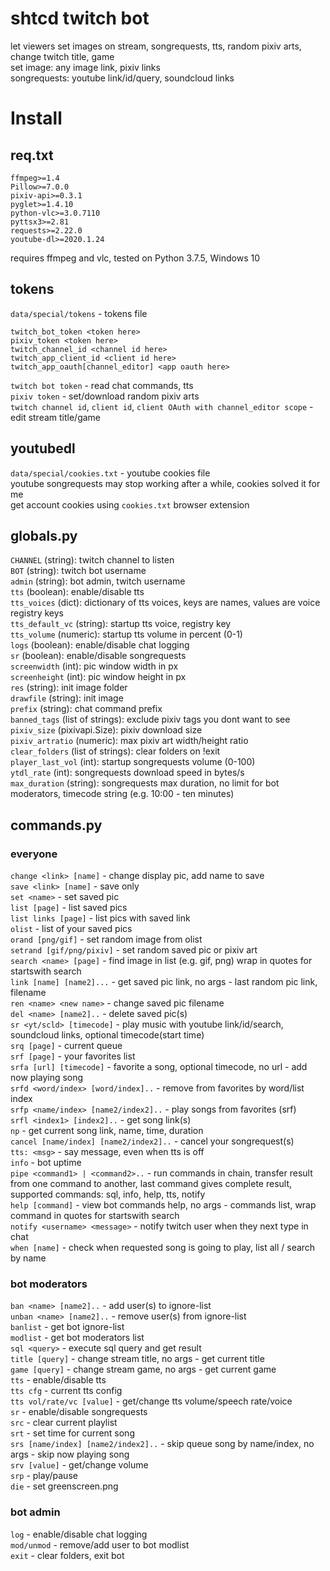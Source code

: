 # shtcd twitch bot
  
let viewers set images on stream, songrequests, tts, random pixiv arts, change twitch title, game  
set image: any image link, pixiv links  
songrequests: youtube link/id/query, soundcloud links  

# Install

## req.txt

```
ffmpeg>=1.4
Pillow>=7.0.0
pixiv-api>=0.3.1
pyglet>=1.4.10
python-vlc>=3.0.7110
pyttsx3>=2.81
requests>=2.22.0
youtube-dl>=2020.1.24
```

requires ffmpeg and vlc, tested on Python 3.7.5, Windows 10

## tokens
`data/special/tokens` - tokens file 
 
```
twitch_bot_token <token here>
pixiv_token <token here>
twitch_channel_id <channel id here>
twitch_app_client_id <client id here>
twitch_app_oauth[channel_editor] <app oauth here>
```

`twitch bot token` - read chat commands, tts  
`pixiv token` - set/download random pixiv arts  
`twitch channel id`, `client id`, `client OAuth with channel_editor scope` - edit stream title/game  

## youtubedl

`data/special/cookies.txt` - youtube cookies file  
youtube songrequests may stop working after a while, cookies solved it for me  
get account cookies using `cookies.txt` browser extension  

## globals.py

`CHANNEL` (string): twitch channel to listen  
`BOT` (string): twitch bot username  
`admin` (string): bot admin, twitch username  
`tts` (boolean): enable/disable tts  
`tts_voices` (dict): dictionary of tts voices, keys are names, values are voice registry keys  
`tts_default_vc` (string): startup tts voice, registry key  
`tts_volume` (numeric): startup tts volume in percent (0-1)  
`logs` (boolean): enable/disable chat logging  
`sr` (boolean): enable/disable songrequests  
`screenwidth` (int): pic window width in px  
`screenheight` (int): pic window height in px  
`res` (string): init image folder  
`drawfile` (string): init image  
`prefix` (string): chat command prefix  
`banned_tags` (list of strings): exclude pixiv tags you dont want to see  
`pixiv_size` (pixivapi.Size): pixiv download size  
`pixiv_artratio` (numeric): max pixiv art width/height ratio  
`clear_folders` (list of strings): clear folders on !exit  
`player_last_vol` (int): startup songrequests volume (0-100)  
`ytdl_rate` (int): songrequests download speed in bytes/s  
`max_duration` (string): songrequests max duration, no limit for bot moderators, timecode string (e.g. 10:00 - ten minutes)  

## commands.py

### everyone
`change <link> [name]` - change display pic, add name to save  
`save <link> [name]` - save only  
`set <name>` - set saved pic  
`list [page]` - list saved pics  
`list links [page]` - list pics with saved link  
`olist` - list of your saved pics  
`orand [png/gif]` - set random image from olist  
`setrand [gif/png/pixiv]` - set random saved pic or pixiv art  
`search <name> [page]` - find image in list (e.g. gif, png) wrap in quotes for startswith search  
`link [name] [name2]...` - get saved pic link, no args - last random pic link, filename  
`ren <name> <new name>` - change saved pic filename  
`del <name> [name2]..` - delete saved pic(s)  
`sr <yt/scld> [timecode]` - play music with youtube link/id/search, soundcloud links, optional timecode(start time)  
`srq [page]` - current queue  
`srf [page]` - your favorites list  
`srfa [url] [timecode]` - favorite a song, optional timecode, no url - add now playing song  
`srfd <word/index> [word/index]..` - remove from favorites by word/list index  
`srfp <name/index> [name2/index2]..` - play songs from favorites (srf)  
`srfl <index1> [index2]..` - get song link(s)  
`np` - get current song link, name, time, duration  
`cancel [name/index] [name2/index2]..` - cancel your songrequest(s)  
`tts: <msg>` - say message, even when tts is off  
`info` - bot uptime  
`pipe <command1> | <command2>..` - run commands in chain, transfer result from one command to another, last command gives complete result, supported commands: sql, info, help, tts, notify  
`help [command]` - view bot commands help, no args - commands list, wrap command in quotes for startswith search  
`notify <username> <message>` - notify twitch user when they next type in chat  
`when [name]` - check when requested song is going to play, list all / search by name  
### bot moderators
`ban <name> [name2]..` - add user(s) to ignore-list  
`unban <name> [name2]..` - remove user(s) from ignore-list  
`banlist` - get bot ignore-list  
`modlist` - get bot moderators list  
`sql <query>` - execute sql query and get result  
`title [query]` - change stream title, no args - get current title  
`game [query]` - change stream game, no args - get current game  
`tts` - enable/disable tts  
`tts cfg` - current tts config  
`tts vol/rate/vc [value]` - get/change tts volume/speech rate/voice  
`sr` - enable/disable songrequests  
`src` - clear current playlist  
`srt` - set time for current song  
`srs [name/index] [name2/index2]..` - skip queue song by name/index, no args - skip now playing song  
`srv [value]` - get/change volume  
`srp` - play/pause  
`die` - set greenscreen.png  
### bot admin
`log` - enable/disable chat logging  
`mod/unmod` - remove/add user to bot modlist  
`exit` - clear folders, exit bot  